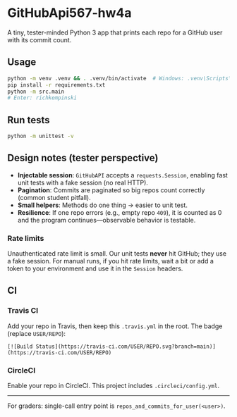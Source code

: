 # GitHubApi567-hw4a

A tiny, tester-minded Python 3 app that prints each repo for a GitHub user with its commit count.

## Usage

```bash
python -m venv .venv && . .venv/bin/activate  # Windows: .venv\Scripts\activate
pip install -r requirements.txt
python -m src.main
# Enter: richkempinski
```

## Run tests

```bash
python -m unittest -v
```

## Design notes (tester perspective)

- **Injectable session**: `GitHubAPI` accepts a `requests.Session`, enabling fast unit tests with a fake session (no real HTTP).
- **Pagination**: Commits are paginated so big repos count correctly (common student pitfall).
- **Small helpers**: Methods do one thing → easier to unit test.
- **Resilience**: If one repo errors (e.g., empty repo `409`), it is counted as 0 and the program continues—observable behavior is testable.

### Rate limits

Unauthenticated rate limit is small. Our unit tests **never** hit GitHub; they use a fake session. For manual runs, if you hit rate limits, wait a bit or add a token to your environment and use it in the `Session` headers.

## CI

### Travis CI

Add your repo in Travis, then keep this `.travis.yml` in the root.
The badge (replace `USER/REPO`):
```
[![Build Status](https://travis-ci.com/USER/REPO.svg?branch=main)](https://travis-ci.com/USER/REPO)
```

### CircleCI

Enable your repo in CircleCI. This project includes `.circleci/config.yml`.

---

For graders: single-call entry point is `repos_and_commits_for_user(<user>)`.

